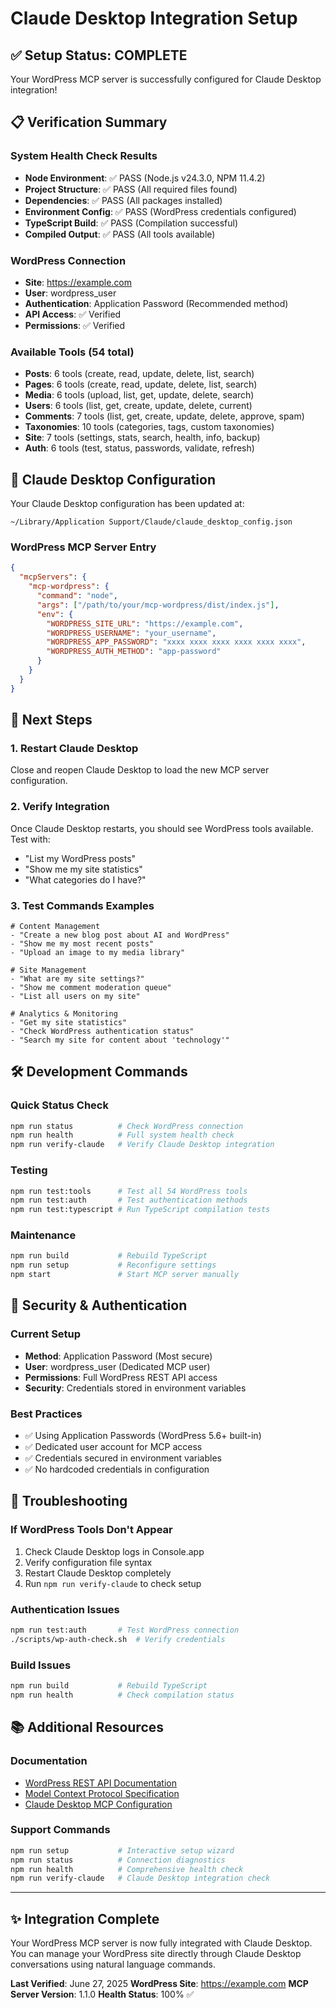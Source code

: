 # Claude Desktop Integration Setup

## ✅ Setup Status: COMPLETE

Your WordPress MCP server is successfully configured for Claude Desktop integration!

## 📋 Verification Summary

### System Health Check Results

- **Node Environment**: ✅ PASS (Node.js v24.3.0, NPM 11.4.2)
- **Project Structure**: ✅ PASS (All required files found)
- **Dependencies**: ✅ PASS (All packages installed)
- **Environment Config**: ✅ PASS (WordPress credentials configured)
- **TypeScript Build**: ✅ PASS (Compilation successful)
- **Compiled Output**: ✅ PASS (All tools available)

### WordPress Connection

- **Site**: <https://example.com>
- **User**: wordpress_user
- **Authentication**: Application Password (Recommended method)
- **API Access**: ✅ Verified
- **Permissions**: ✅ Verified

### Available Tools (54 total)

- **Posts**: 6 tools (create, read, update, delete, list, search)
- **Pages**: 6 tools (create, read, update, delete, list, search)
- **Media**: 6 tools (upload, list, get, update, delete, search)
- **Users**: 6 tools (list, get, create, update, delete, current)
- **Comments**: 7 tools (list, get, create, update, delete, approve, spam)
- **Taxonomies**: 10 tools (categories, tags, custom taxonomies)
- **Site**: 7 tools (settings, stats, search, health, info, backup)
- **Auth**: 6 tools (test, status, passwords, validate, refresh)

## 🔧 Claude Desktop Configuration

Your Claude Desktop configuration has been updated at:

```
~/Library/Application Support/Claude/claude_desktop_config.json
```

### WordPress MCP Server Entry

```json
{
  "mcpServers": {
    "mcp-wordpress": {
      "command": "node",
      "args": ["/path/to/your/mcp-wordpress/dist/index.js"],
      "env": {
        "WORDPRESS_SITE_URL": "https://example.com",
        "WORDPRESS_USERNAME": "your_username",
        "WORDPRESS_APP_PASSWORD": "xxxx xxxx xxxx xxxx xxxx xxxx",
        "WORDPRESS_AUTH_METHOD": "app-password"
      }
    }
  }
}
```

## 🚀 Next Steps

### 1. Restart Claude Desktop

Close and reopen Claude Desktop to load the new MCP server configuration.

### 2. Verify Integration

Once Claude Desktop restarts, you should see WordPress tools available. Test with:

- "List my WordPress posts"
- "Show me my site statistics"
- "What categories do I have?"

### 3. Test Commands Examples

```text
# Content Management
- "Create a new blog post about AI and WordPress"
- "Show me my most recent posts"
- "Upload an image to my media library"

# Site Management
- "What are my site settings?"
- "Show me comment moderation queue"
- "List all users on my site"

# Analytics & Monitoring
- "Get my site statistics"
- "Check WordPress authentication status"
- "Search my site for content about 'technology'"
```

## 🛠️ Development Commands

### Quick Status Check

```bash
npm run status          # Check WordPress connection
npm run health          # Full system health check
npm run verify-claude   # Verify Claude Desktop integration
```

### Testing

```bash
npm run test:tools      # Test all 54 WordPress tools
npm run test:auth       # Test authentication methods
npm run test:typescript # Run TypeScript compilation tests
```

### Maintenance

```bash
npm run build           # Rebuild TypeScript
npm run setup           # Reconfigure settings
npm start               # Start MCP server manually
```

## 🔐 Security & Authentication

### Current Setup

- **Method**: Application Password (Most secure)
- **User**: wordpress_user (Dedicated MCP user)
- **Permissions**: Full WordPress REST API access
- **Security**: Credentials stored in environment variables

### Best Practices

- ✅ Using Application Passwords (WordPress 5.6+ built-in)
- ✅ Dedicated user account for MCP access
- ✅ Credentials secured in environment variables
- ✅ No hardcoded credentials in configuration

## 🐛 Troubleshooting

### If WordPress Tools Don't Appear

1. Check Claude Desktop logs in Console.app
2. Verify configuration file syntax
3. Restart Claude Desktop completely
4. Run `npm run verify-claude` to check setup

### Authentication Issues

```bash
npm run test:auth       # Test WordPress connection
./scripts/wp-auth-check.sh  # Verify credentials
```

### Build Issues

```bash
npm run build           # Rebuild TypeScript
npm run health          # Check compilation status
```

## 📚 Additional Resources

### Documentation

- [WordPress REST API Documentation](https://developer.wordpress.org/rest-api/)
- [Model Context Protocol Specification](https://modelcontextprotocol.io/)
- [Claude Desktop MCP Configuration](https://docs.anthropic.com/claude/docs/mcp)

### Support Commands

```bash
npm run setup           # Interactive setup wizard
npm run status          # Connection diagnostics
npm run health          # Comprehensive health check
npm run verify-claude   # Claude Desktop integration check
```

---

## ✨ Integration Complete

Your WordPress MCP server is now fully integrated with Claude Desktop. You can manage your WordPress site directly through Claude Desktop conversations using natural language commands.

**Last Verified**: June 27, 2025
**WordPress Site**: <https://example.com>
**MCP Server Version**: 1.1.0
**Health Status**: 100% ✅
